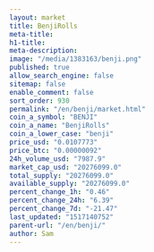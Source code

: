 ```yaml
---
layout: market
title: BenjiRolls
meta-title: 
h1-title: 
meta-description: 
image: "/media/1383163/benji.png"
published: true
allow_search_engine: false
sitemap: false
enable_comment: false
sort_order: 930
permalink: "/en/benji/market.html"
coin_a_symbol: "BENJI"
coin_a_name: "BenjiRolls"
coin_a_lower_case: "benji"
price_usd: "0.0107773"
price_btc: "0.00000092"
24h_volume_usd: "7987.9"
market_cap_usd: "20276099.0"
total_supply: "20276099.0"
available_supply: "20276099.0"
percent_change_1h: "0.46"
percent_change_24h: "6.39"
percent_change_7d: "-21.47"
last_updated: "1517140752"
parent-url: "/en/benji/"
author: Sam
---
```



